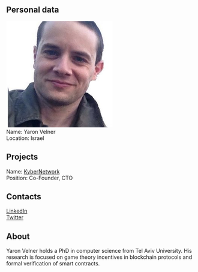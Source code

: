 ## Personal data
![ photo](photo/yaron_velner.jpg)  
Name: Yaron Velner    
Location: Israel  
## Projects 
Name: [KyberNetwork](../projects/kybernetwork.md)  
Position: Co-Founder, CTO 
## Contacts
[LinkedIn](https://www.linkedin.com/in/yaron-velner-7a8aa4107/)  
[Twitter](https://twitter.com/yaron_velner)  
## About
Yaron Velner holds a PhD in computer science from Tel Aviv University. His research is focused on game theory incentives in blockchain protocols and formal verification of smart contracts. 
